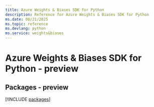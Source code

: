 ```yaml
---
title: Azure Weights & Biases SDK for Python
description: Reference for Azure Weights & Biases SDK for Python
ms.date: 08/21/2025
ms.topic: reference
ms.devlang: python
ms.service: weights&biases
---
```

# Azure Weights & Biases SDK for Python - preview
## Packages - preview
[!INCLUDE [packages](weights-&-biases-index.md)]